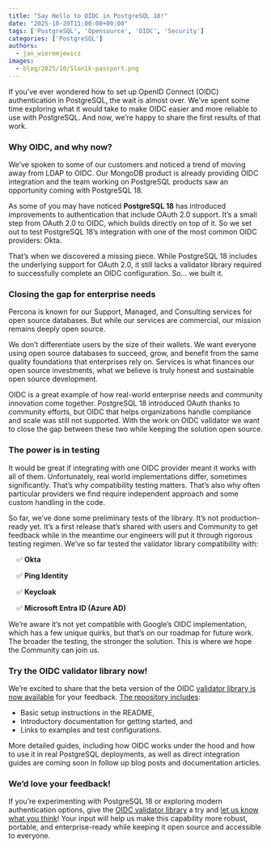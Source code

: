 ```yaml
---
title: "Say Hello to OIDC in PostgreSQL 18!"
date: "2025-10-20T11:00:00+00:00"
tags: ['PostgreSQL', 'Opensource', 'OIDC', 'Security']
categories: ['PostgreSQL']
authors:
  - jan_wieremjewicz
images:
  - blog/2025/10/Slonik-passport.png
---
```


If you’ve ever wondered how to set up OpenID Connect (OIDC) authentication in PostgreSQL, the wait is almost over.
We’ve spent some time exploring what it would take to make OIDC easier and more reliable to use with PostgreSQL. And now, we’re happy to share the first results of that work.
### Why OIDC, and why now?
We’ve spoken to some of our customers and noticed a trend of moving away from LDAP to OIDC. Our MongoDB product is already providing OIDC integration and the team working on PostgreSQL products saw an opportunity coming with PostgreSQL 18.

As some of you may have noticed **PostgreSQL 18** has introduced improvements to authentication that include OAuth 2.0 support. It’s a small step from OAuth 2.0 to OIDC, which builds directly on top of it. So we set out to test PostgreSQL 18’s integration with one of the most common OIDC providers: Okta.

That’s when we discovered a missing piece. While PostgreSQL 18 includes the underlying support for OAuth 2.0, it still lacks a validator library required to successfully complete an OIDC configuration.
So… we built it.
### Closing the gap for enterprise needs
Percona is known for our Support, Managed, and Consulting services for open source databases. But while our services are commercial, our mission remains deeply open source.

We don’t differentiate users by the size of their wallets. We want everyone using open source databases to succeed, grow, and benefit from the same quality foundations that enterprises rely on. Services is what finances our open source investments, what we believe is truly honest and sustainable open source development.

OIDC is a great example of how real-world enterprise needs and community innovation come together. PostgreSQL 18 introduced OAuth thanks to community efforts, but OIDC that helps organizations handle compliance and scale was still not supported. With the work on OIDC validator we want to close the gap between these two while keeping the solution open source.
### The power is in testing
It would be great if integrating with one OIDC provider meant it works with all of them. Unfortunately, real world implementations differ, sometimes significantly.
That’s why compatibility testing matters. That’s also why often particular providers we find require independent approach and some custom handling in the code.

So far, we’ve done some preliminary tests of the library. It’s not production-ready yet. It’s a first release that’s shared with users and Community to get feedback while in the meantime our engineers will put it through rigorous testing regimen.
We’ve so far tested the validator library compatibility with:

&nbsp;&nbsp;&nbsp;&nbsp;✅ **Okta**

&nbsp;&nbsp;&nbsp;&nbsp;✅ **Ping Identity**

&nbsp;&nbsp;&nbsp;&nbsp;✅ **Keycloak**

&nbsp;&nbsp;&nbsp;&nbsp;✅ **Microsoft Entra ID (Azure AD)**

We’re aware it’s not yet compatible with Google’s OIDC implementation, which has a few unique quirks, but that’s on our roadmap for future work.
The broader the testing, the stronger the solution. This is where we hope the Community can join us.
### Try the OIDC validator library now!
We’re excited to share that the beta version of the OIDC [validator library is now available](https://github.com/Percona-Lab/pg_oidc_validator/releases/tag/latest) for your feedback.
[The repository includes](https://github.com/Percona-Lab/pg_oidc_validator/tree/main):
* Basic setup instructions in the README,
* Introductory documentation for getting started, and
* Links to examples and test configurations.

More detailed guides, including how OIDC works under the hood and how to use it in real PostgreSQL deployments, as well as direct integration guides are coming soon in follow up blog posts and documentation articles.
### We’d love your feedback!
If you’re experimenting with PostgreSQL 18 or exploring modern authentication options, give the [OIDC validator library](https://github.com/Percona-Lab/pg_oidc_validator/releases/tag/latest) a try and [let us know what you think](https://github.com/Percona-Lab/pg_oidc_validator/discussions)!
Your input will help us make this capability more robust, portable, and enterprise-ready while keeping it open source and accessible to everyone.
